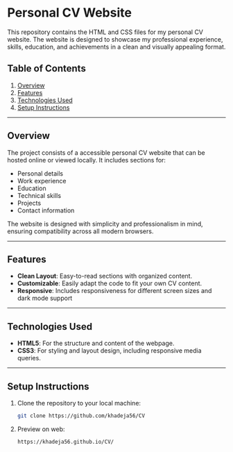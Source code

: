 # Personal CV Website

This repository contains the HTML and CSS files for my personal CV website. The website is designed to showcase my professional experience, skills, education, and achievements in a clean and visually appealing format.

## Table of Contents
1. [Overview](#overview)
2. [Features](#features)
3. [Technologies Used](#technologies-used)
4. [Setup Instructions](#setup-instructions)
---

## Overview
The project consists of a accessible personal CV website that can be hosted online or viewed locally. It includes sections for:
- Personal details
- Work experience
- Education
- Technical skills
- Projects
- Contact information

The website is designed with simplicity and professionalism in mind, ensuring compatibility across all modern browsers.

---

## Features
- **Clean Layout**: Easy-to-read sections with organized content.
- **Customizable**: Easily adapt the code to fit your own CV content.
- **Responsive**: Includes responsiveness for different screen sizes and dark mode support
---

## Technologies Used
- **HTML5**: For the structure and content of the webpage.
- **CSS3**: For styling and layout design, including responsive media queries.

---

## Setup Instructions
1. Clone the repository to your local machine:
   ```bash
   git clone https://github.com/khadeja56/CV
2. Preview on web:
   ```
   https://khadeja56.github.io/CV/
